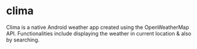 # clima
Clima is a native Android weather app created using the OpenWeatherMap API. Functionalities include displaying the weather in current location & also by searching.